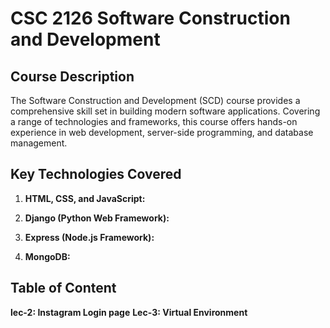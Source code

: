 # CSC 2126 Software Construction and Development

## Course Description

The Software Construction and Development (SCD) course provides a comprehensive skill set in building modern software applications. Covering a range of technologies and frameworks, this course offers hands-on experience in web development, server-side programming, and database management.

## Key Technologies Covered

1. **HTML, CSS, and JavaScript:**

2. **Django (Python Web Framework):**

3. **Express (Node.js Framework):**

4. **MongoDB:**

<h2>Table of Content</h2>

**lec-2: Instagram Login page**
**Lec-3: Virtual Environment**
